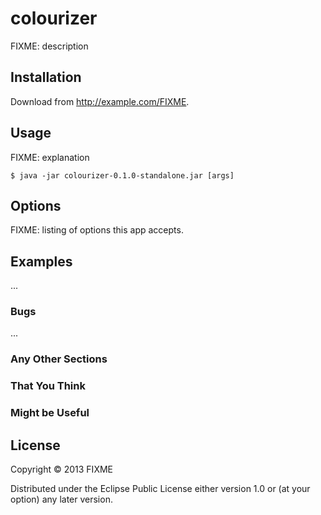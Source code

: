 # colourizer

FIXME: description

## Installation

Download from http://example.com/FIXME.

## Usage

FIXME: explanation

    $ java -jar colourizer-0.1.0-standalone.jar [args]

## Options

FIXME: listing of options this app accepts.

## Examples

...

### Bugs

...

### Any Other Sections
### That You Think
### Might be Useful

## License

Copyright © 2013 FIXME

Distributed under the Eclipse Public License either version 1.0 or (at
your option) any later version.
